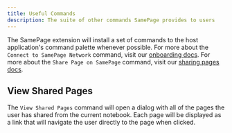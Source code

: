 ```yaml
---
title: Useful Commands
description: The suite of other commands SamePage provides to users
---
```


The SamePage extension will install a set of commands to the host application's command palette whenever possible. For more about the `Connect to SamePage Network` command, visit our [onboarding docs](../getting_started/install.md'). For more about the `Share Page on SamePage` command, visit our [sharing pages docs](../sharing_pages.md).

## View Shared Pages

The `View Shared Pages` command will open a dialog with all of the pages the user has shared from the current notebook. Each page will be displayed as a link that will navigate the user directly to the page when clicked.
